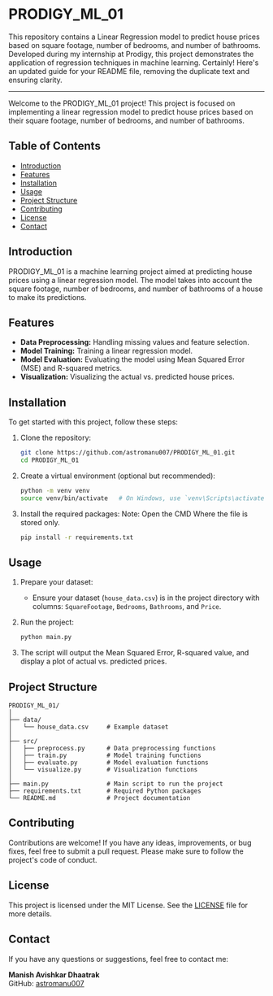 # PRODIGY_ML_01
This repository contains a Linear Regression model to predict house prices based on square footage, number of bedrooms, and number of bathrooms. Developed during my internship at Prodigy, this project demonstrates the application of regression techniques in machine learning.
Certainly! Here's an updated guide for your README file, removing the duplicate text and ensuring clarity.

---
Welcome to the PRODIGY_ML_01 project! This project is focused on implementing a linear regression model to predict house prices based on their square footage, number of bedrooms, and number of bathrooms.

## Table of Contents

- [Introduction](#introduction)
- [Features](#features)
- [Installation](#installation)
- [Usage](#usage)
- [Project Structure](#project-structure)
- [Contributing](#contributing)
- [License](#license)
- [Contact](#contact)

## Introduction

PRODIGY_ML_01 is a machine learning project aimed at predicting house prices using a linear regression model. The model takes into account the square footage, number of bedrooms, and number of bathrooms of a house to make its predictions.

## Features

- **Data Preprocessing:** Handling missing values and feature selection.
- **Model Training:** Training a linear regression model.
- **Model Evaluation:** Evaluating the model using Mean Squared Error (MSE) and R-squared metrics.
- **Visualization:** Visualizing the actual vs. predicted house prices.

## Installation

To get started with this project, follow these steps:

1. Clone the repository:
    ```bash
    git clone https://github.com/astromanu007/PRODIGY_ML_01.git
    cd PRODIGY_ML_01
    ```

2. Create a virtual environment (optional but recommended):
    ```bash
    python -m venv venv
    source venv/bin/activate   # On Windows, use `venv\Scripts\activate`
    ```

3. Install the required packages:
   Note: Open the CMD Where the file is stored only.
    ```bash
    pip install -r requirements.txt
    ```

## Usage

1. Prepare your dataset:
    - Ensure your dataset (`house_data.csv`) is in the project directory with columns: `SquareFootage`, `Bedrooms`, `Bathrooms`, and `Price`.

2. Run the project:
    ```bash
    python main.py
    ```

3. The script will output the Mean Squared Error, R-squared value, and display a plot of actual vs. predicted prices.

## Project Structure

```
PRODIGY_ML_01/
│
├── data/
│   └── house_data.csv     # Example dataset
│
├── src/
│   ├── preprocess.py      # Data preprocessing functions
│   ├── train.py           # Model training functions
│   ├── evaluate.py        # Model evaluation functions
│   └── visualize.py       # Visualization functions
│
├── main.py                # Main script to run the project
├── requirements.txt       # Required Python packages
└── README.md              # Project documentation
```

## Contributing

Contributions are welcome! If you have any ideas, improvements, or bug fixes, feel free to submit a pull request. Please make sure to follow the project's code of conduct.

## License

This project is licensed under the MIT License. See the [LICENSE](LICENSE) file for more details.

## Contact

If you have any questions or suggestions, feel free to contact me:

**Manish Avishkar Dhaatrak**  
GitHub: [astromanu007](https://github.com/astromanu007)
